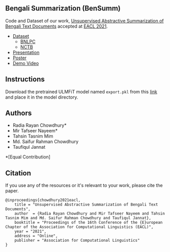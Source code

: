 ## Bengali Summarization (BenSumm)

Code and Dataset of our work, [Unsupervised Abstractive Summarization of Bengali Text Documents](https://www.aclweb.org/anthology/2021.eacl-main.224/) accepted at [EACL 2021](https://2021.eacl.org/). 

- [Dataset](https://github.com/tafseer-nayeem/BengaliSummarization/tree/main/Dataset)
	- [BNLPC](https://github.com/tafseer-nayeem/BengaliSummarization/tree/main/Dataset/BNLPC)
	- [NCTB](https://github.com/tafseer-nayeem/BengaliSummarization/tree/main/Dataset/NCTB)
- [Presentation](https://tafseer-nayeem.github.io/files/EACL2021/eacl2021_presentation.pdf)
- [Poster](https://tafseer-nayeem.github.io/files/EACL2021/eacl2021_poster.pdf)
- [Demo Video](https://youtu.be/LrnskktiXcg)

## Instructions

Download the pretrained ULMFiT model named `export.pkl` from this [link](https://drive.google.com/drive/folders/11ynzy-mX2zF4JsYruwDftMvXGCY2dTzi?usp=sharing) and place it in the model directory.

## Authors

- Radia Rayan Chowdhury*
- Mir Tafseer Nayeem*
- Tahsin Tasnim Mim
- Md. Saifur Rahman Chowdhury
- Taufiqul Jannat

*[Equal Contribution]

## Citation

If you use any of the resources or it's relevant to your work, please cite the paper. 

```
@inproceedings{chowdhury2021eacl,
    title = "Unsupervised Abstractive Summarization of Bengali Text Documents",
    author  = {Radia Rayan Chowdhury and Mir Tafseer Nayeem and Tahsin Tasnim Mim and Md. Saifur Rahman Chowdhury and Taufiqul Jannat},
    booktitle = "Proceedings of the 16th Conference of the {E}uropean Chapter of the Association for Computational Linguistics (EACL)",
    year = "2021",
    address = "Online",
    publisher = "Association for Computational Linguistics"
}
```